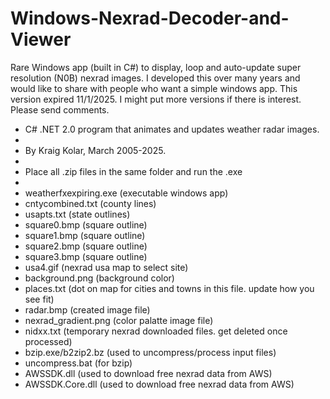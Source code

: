 # Windows-Nexrad-Decoder-and-Viewer
Rare Windows app (built in C#) to display, loop and auto-update super resolution (N0B) nexrad images.  I developed this over many years and would like to share with people who want a simple windows app. This version expired 11/1/2025.  I might put more versions if there is interest.  Please send comments.

 *  C# .NET 2.0 program that animates and updates weather radar images.
 *
 *  By Kraig Kolar, March 2005-2025.
 *
 *  Place all .zip files in the same folder and run the .exe
 *
 *  weatherfxexpiring.exe (executable windows app)
 *  cntycombined.txt (county lines) 
 *  usapts.txt (state outlines)
 *  square0.bmp  (square outline)
 *  square1.bmp  (square outline)
 *  square2.bmp  (square outline)
 *  square3.bmp  (square outline)
 *  usa4.gif  (nexrad usa map to select site)
 *  background.png  (background color)
 *  places.txt  (dot on map for cities and towns in this file. update how you see fit)
 *  radar.bmp (created image file)
 *  nexrad_gradient.png (color palatte image file)
 *  nidxx.txt (temporary nexrad downloaded files.  get deleted once processed)
 *  bzip.exe/b2zip2.bz  (used to uncompress/process input files)
 *  uncompress.bat  (for bzip)
 *  AWSSDK.dll  (used to download free nexrad data from AWS) 
 *  AWSSDK.Core.dll  (used to download free nexrad data from AWS)
